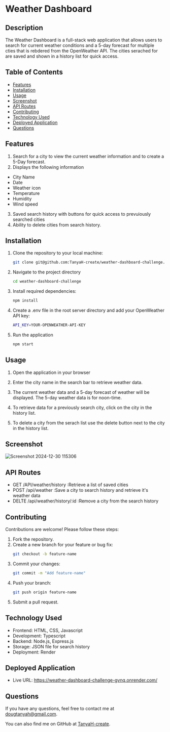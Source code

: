 # Weather Dashboard

## Description
The Weather Dashboard is a full-stack web application that allows users to search for current weather conditions and a 5-day forecast for multiple cties that is rebdered from the OpenWeather API. The cities serached for are saved and shown in a history list for quick access. 

## Table of Contents
- [Features](#features)
- [Installation](#installation)
- [Usage](#usage)
- [Screenshot](#screenshot)
- [API Routes](#api-routes)
- [Contributing](#contributing)
- [Technology Used](#technology-used)
- [Deployed Application](#deployed-application)
- [Questions](#questions)


## Features

1.  Search for a city to view the current weather information and to create a 5-Day forecast. 
2.  Displays the following information
  - City Name
  - Date
  - Weather icon
  - Temperature
  - Humidity
  - Wind speed
3. Saved search history with buttons for quick access to prevuiously searched cities
4. Ability to delete cities from search history.


## Installation
1. Clone the repository to your local machine:
   ```bash
   git clone git@github.com:TanyaH-create/weather-dashboard-challenge.git

3. Navigate to the project directory 
   ```bash
   cd weather-dashboard-challenge

4. Install required dependencies:
   ```bash
   npm install

5. Create a .env file in the root server directory and add your OpenWeather API key:
   ```bash
   API_KEY=YOUR-OPENWEATHER-API-KEY

6.  Run the application
    ```bash
    npm start

## Usage
1. Open the application in your browser

2. Enter the city name in the search bar to retrieve weather data.

3. The current weather data and a 5-day forecast of weather will be displayed. The 5-day weather data is for noon-time.

4. To retrieve data for a previously search city, click on the city in the history list.

5. To delete a city from the serach list use the delete button next to the city in the history list.

## Screenshot
![Screenshot 2024-12-30 115306](https://github.com/user-attachments/assets/d7def6ea-ffba-4f29-ab6e-d77a89ea6b3d)


## API Routes

- GET /API/weather/history :Retrieve a list of saved cities
- POST /api/weather :Save a city to search history and retrieve it's weather data
- DELTE /api/weather/history/:id :Remove a city from the search history

## Contributing
Contributions are welcome! Please follow these steps:
1.	Fork the repository.
2.	Create a new branch for your feature or bug fix:
    ```bash
    git checkout -b feature-name
3.	Commit your changes:
    ```bash
    git commit -m "Add feature-name"
4.	Push your branch:
    ```bash
    git push origin feature-name
5.	Submit a pull request.

## Technology Used
 - Frontend: HTML, CSS, Javascript
 - Development: Typescript
 - Backend: Node.js, Express.js
 - Storage: JSON file for search history
 - Deployment: Render

## Deployed Application
 - Live URL: https://weather-dashboard-challenge-gvnq.onrender.com/


## Questions

 If you have any questions, feel free to contact me at dougtanyah@gmail.com.

 You can also find me on GitHub at [TanyaH-create](https://github.com/TanyaH-create).




 
